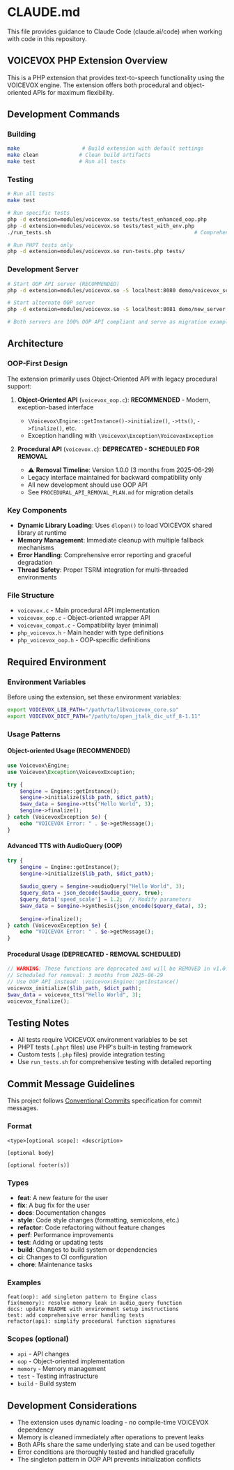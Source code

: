 # CLAUDE.md

This file provides guidance to Claude Code (claude.ai/code) when working with code in this repository.

## VOICEVOX PHP Extension Overview

This is a PHP extension that provides text-to-speech functionality using the VOICEVOX engine. The extension offers both procedural and object-oriented APIs for maximum flexibility.

## Development Commands

### Building
```bash
make                    # Build extension with default settings
make clean             # Clean build artifacts
make test              # Run all tests
```

### Testing
```bash
# Run all tests
make test

# Run specific tests
php -d extension=modules/voicevox.so tests/test_enhanced_oop.php
php -d extension=modules/voicevox.so tests/test_with_env.php
./run_tests.sh                                              # Comprehensive test suite

# Run PHPT tests only
php -d extension=modules/voicevox.so run-tests.php tests/
```

### Development Server
```bash
# Start OOP API server (RECOMMENDED)
php -d extension=modules/voicevox.so -S localhost:8080 demo/voicevox_server.php

# Start alternate OOP server
php -d extension=modules/voicevox.so -S localhost:8081 demo/new_server.php

# Both servers are 100% OOP API compliant and serve as migration examples
```

## Architecture

### OOP-First Design
The extension primarily uses Object-Oriented API with legacy procedural support:

1. **Object-Oriented API** (`voicevox_oop.c`): **RECOMMENDED** - Modern, exception-based interface
   - `\Voicevox\Engine::getInstance()->initialize()`, `->tts()`, `->finalize()`, etc.
   - Exception handling with `\Voicevox\Exception\VoicevoxException`
   
2. **Procedural API** (`voicevox.c`): **DEPRECATED - SCHEDULED FOR REMOVAL**
   - ⚠️ **Removal Timeline**: Version 1.0.0 (3 months from 2025-06-29)
   - Legacy interface maintained for backward compatibility only
   - All new development should use OOP API
   - See `PROCEDURAL_API_REMOVAL_PLAN.md` for migration details

### Key Components
- **Dynamic Library Loading**: Uses `dlopen()` to load VOICEVOX shared library at runtime
- **Memory Management**: Immediate cleanup with multiple fallback mechanisms
- **Error Handling**: Comprehensive error reporting and graceful degradation
- **Thread Safety**: Proper TSRM integration for multi-threaded environments

### File Structure
- `voicevox.c` - Main procedural API implementation
- `voicevox_oop.c` - Object-oriented wrapper API
- `voicevox_compat.c` - Compatibility layer (minimal)
- `php_voicevox.h` - Main header with type definitions
- `php_voicevox_oop.h` - OOP-specific definitions

## Required Environment

### Environment Variables
Before using the extension, set these environment variables:

```bash
export VOICEVOX_LIB_PATH="/path/to/libvoicevox_core.so"
export VOICEVOX_DICT_PATH="/path/to/open_jtalk_dic_utf_8-1.11"
```

### Usage Patterns

#### Object-oriented Usage (RECOMMENDED)
```php
use Voicevox\Engine;
use Voicevox\Exception\VoicevoxException;

try {
    $engine = Engine::getInstance();
    $engine->initialize($lib_path, $dict_path);
    $wav_data = $engine->tts("Hello World", 3);
    $engine->finalize();
} catch (VoicevoxException $e) {
    echo "VOICEVOX Error: " . $e->getMessage();
}
```

#### Advanced TTS with AudioQuery (OOP)
```php
try {
    $engine = Engine::getInstance();
    $engine->initialize($lib_path, $dict_path);
    
    $audio_query = $engine->audioQuery("Hello World", 3);
    $query_data = json_decode($audio_query, true);
    $query_data['speed_scale'] = 1.2;  // Modify parameters
    $wav_data = $engine->synthesis(json_encode($query_data), 3);
    
    $engine->finalize();
} catch (VoicevoxException $e) {
    echo "VOICEVOX Error: " . $e->getMessage();
}
```

#### Procedural Usage (DEPRECATED - REMOVAL SCHEDULED)
```php
// WARNING: These functions are deprecated and will be REMOVED in v1.0.0
// Scheduled for removal: 3 months from 2025-06-29
// Use OOP API instead: \Voicevox\Engine::getInstance()
voicevox_initialize($lib_path, $dict_path);
$wav_data = voicevox_tts("Hello World", 3);
voicevox_finalize();
```

## Testing Notes

- All tests require VOICEVOX environment variables to be set
- PHPT tests (`.phpt` files) use PHP's built-in testing framework
- Custom tests (`.php` files) provide integration testing
- Use `run_tests.sh` for comprehensive testing with detailed reporting

## Commit Message Guidelines

This project follows [Conventional Commits](https://www.conventionalcommits.org/) specification for commit messages.

### Format
```
<type>[optional scope]: <description>

[optional body]

[optional footer(s)]
```

### Types
- **feat**: A new feature for the user
- **fix**: A bug fix for the user
- **docs**: Documentation changes
- **style**: Code style changes (formatting, semicolons, etc.)
- **refactor**: Code refactoring without feature changes
- **perf**: Performance improvements
- **test**: Adding or updating tests
- **build**: Changes to build system or dependencies
- **ci**: Changes to CI configuration
- **chore**: Maintenance tasks

### Examples
```
feat(oop): add singleton pattern to Engine class
fix(memory): resolve memory leak in audio_query function
docs: update README with environment setup instructions
test: add comprehensive error handling tests
refactor(api): simplify procedural function signatures
```

### Scopes (optional)
- `api` - API changes
- `oop` - Object-oriented implementation
- `memory` - Memory management
- `test` - Testing infrastructure
- `build` - Build system

## Development Considerations

- The extension uses dynamic loading - no compile-time VOICEVOX dependency
- Memory is cleaned immediately after operations to prevent leaks
- Both APIs share the same underlying state and can be used together
- Error conditions are thoroughly tested and handled gracefully
- The singleton pattern in OOP API prevents initialization conflicts